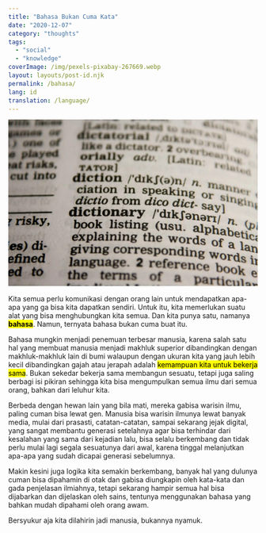 ```yaml
---
title: "Bahasa Bukan Cuma Kata"
date: "2020-12-07"
category: "thoughts"
tags:
  - "social"
  - "knowledge"
coverImage: /img/pexels-pixabay-267669.webp
layout: layouts/post-id.njk
permalink: /bahasa/
lang: id
translation: /language/
---
```


![bahasa](/img/pexels-pixabay-267669.webp)

Kita semua perlu komunikasi dengan orang lain untuk mendapatkan apa-apa yang ga bisa kita dapatkan sendiri. Untuk itu, kita memerlukan suatu alat yang bisa menghubungkan kita semua. Dan kita punya satu, namanya <mark>**bahasa**</mark>. Namun, ternyata bahasa bukan cuma buat itu.

Bahasa mungkin menjadi penemuan terbesar manusia, karena salah satu hal yang membuat manusia menjadi makhluk superior dibandingkan dengan makhluk-makhluk lain di bumi walaupun dengan ukuran kita yang jauh lebih kecil dibandingkan gajah atau jerapah adalah <mark>kemampuan kita untuk bekerja sama</mark>. Bukan sekedar bekerja sama membangun sesuatu, tetapi juga saling berbagi isi pikiran sehingga kita bisa mengumpulkan semua ilmu dari semua orang, bahkan dari leluhur kita.

Berbeda dengan hewan lain yang bila mati, mereka gabisa warisin ilmu, paling cuman bisa lewat gen. Manusia bisa warisin ilmunya lewat banyak media, mulai dari prasasti, catatan-catatan, sampai sekarang jejak digital, yang sangat membantu generasi setelahnya agar bisa terhindar dari kesalahan yang sama dari kejadian lalu, bisa selalu berkembang dan tidak perlu mulai lagi segala sesuatunya dari awal, karena tinggal melanjutkan apa-apa yang sudah dicapai generasi sebelumnya.

Makin kesini juga logika kita semakin berkembang, banyak hal yang dulunya cuman bisa dipahamin di otak dan gabisa diungkapin oleh kata-kata dan gada penjelasan ilmiahnya, tetapi sekarang hampir semua hal bisa dijabarkan dan dijelaskan oleh sains, tentunya menggunakan bahasa yang bahkan mudah dipahami oleh orang awam.

Bersyukur aja kita dilahirin jadi manusia, bukannya nyamuk.
